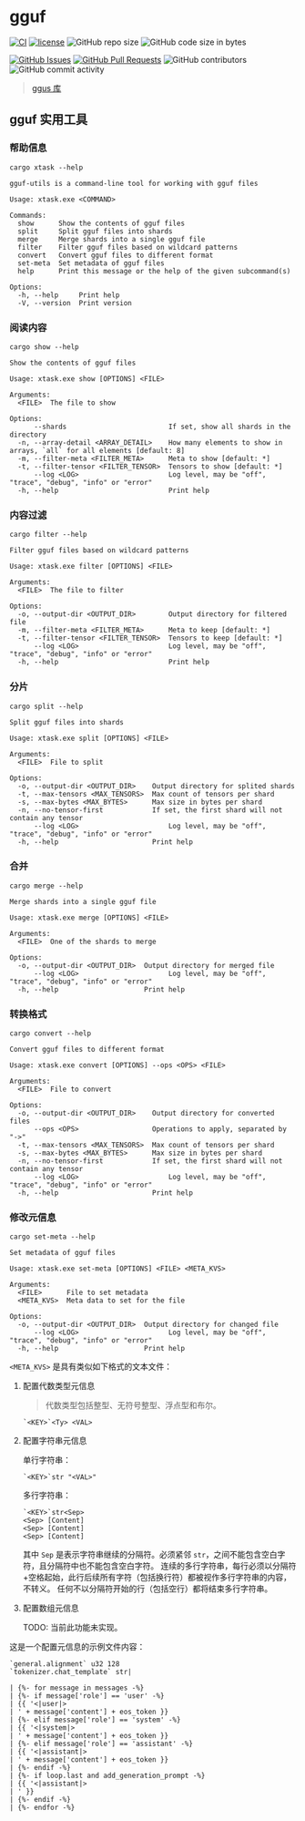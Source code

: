 ﻿# gguf

[![CI](https://github.com/YdrMaster/gguf/actions/workflows/build.yml/badge.svg?branch=main)](https://github.com/YdrMaster/gguf/actions)
[![license](https://img.shields.io/github/license/YdrMaster/gguf)](https://mit-license.org/)
![GitHub repo size](https://img.shields.io/github/repo-size/YdrMaster/gguf)
![GitHub code size in bytes](https://img.shields.io/github/languages/code-size/YdrMaster/gguf)

[![GitHub Issues](https://img.shields.io/github/issues/YdrMaster/gguf)](https://github.com/YdrMaster/gguf/issues)
[![GitHub Pull Requests](https://img.shields.io/github/issues-pr/YdrMaster/gguf)](https://github.com/YdrMaster/gguf/pulls)
![GitHub contributors](https://img.shields.io/github/contributors/YdrMaster/gguf)
![GitHub commit activity](https://img.shields.io/github/commit-activity/m/YdrMaster/gguf)

> [ggus 库](/ggus)

## gguf 实用工具

### 帮助信息

```plaintext
cargo xtask --help
```

```plaintext
gguf-utils is a command-line tool for working with gguf files

Usage: xtask.exe <COMMAND>

Commands:
  show      Show the contents of gguf files
  split     Split gguf files into shards
  merge     Merge shards into a single gguf file
  filter    Filter gguf files based on wildcard patterns
  convert   Convert gguf files to different format
  set-meta  Set metadata of gguf files
  help      Print this message or the help of the given subcommand(s)

Options:
  -h, --help     Print help
  -V, --version  Print version
```

### 阅读内容

```plaintext
cargo show --help
```

```plaintext
Show the contents of gguf files

Usage: xtask.exe show [OPTIONS] <FILE>

Arguments:
  <FILE>  The file to show

Options:
      --shards                         If set, show all shards in the directory
  -n, --array-detail <ARRAY_DETAIL>    How many elements to show in arrays, `all` for all elements [default: 8]
  -m, --filter-meta <FILTER_META>      Meta to show [default: *]
  -t, --filter-tensor <FILTER_TENSOR>  Tensors to show [default: *]
      --log <LOG>                      Log level, may be "off", "trace", "debug", "info" or "error"
  -h, --help                           Print help
```

### 内容过滤

```plaintext
cargo filter --help
```

```plaintext
Filter gguf files based on wildcard patterns

Usage: xtask.exe filter [OPTIONS] <FILE>

Arguments:
  <FILE>  The file to filter

Options:
  -o, --output-dir <OUTPUT_DIR>        Output directory for filtered file
  -m, --filter-meta <FILTER_META>      Meta to keep [default: *]
  -t, --filter-tensor <FILTER_TENSOR>  Tensors to keep [default: *]
      --log <LOG>                      Log level, may be "off", "trace", "debug", "info" or "error"
  -h, --help                           Print help
```

### 分片

```plaintext
cargo split --help
```

```plaintext
Split gguf files into shards

Usage: xtask.exe split [OPTIONS] <FILE>

Arguments:
  <FILE>  File to split

Options:
  -o, --output-dir <OUTPUT_DIR>    Output directory for splited shards
  -t, --max-tensors <MAX_TENSORS>  Max count of tensors per shard
  -s, --max-bytes <MAX_BYTES>      Max size in bytes per shard
  -n, --no-tensor-first            If set, the first shard will not contain any tensor
      --log <LOG>                      Log level, may be "off", "trace", "debug", "info" or "error"
  -h, --help                       Print help
```

### 合并

```plaintext
cargo merge --help
```

```plaintext
Merge shards into a single gguf file

Usage: xtask.exe merge [OPTIONS] <FILE>

Arguments:
  <FILE>  One of the shards to merge

Options:
  -o, --output-dir <OUTPUT_DIR>  Output directory for merged file
      --log <LOG>                      Log level, may be "off", "trace", "debug", "info" or "error"
  -h, --help                     Print help
```

### 转换格式

```plaintext
cargo convert --help
```

```plaintext
Convert gguf files to different format

Usage: xtask.exe convert [OPTIONS] --ops <OPS> <FILE>

Arguments:
  <FILE>  File to convert

Options:
  -o, --output-dir <OUTPUT_DIR>    Output directory for converted files
      --ops <OPS>                  Operations to apply, separated by "->"
  -t, --max-tensors <MAX_TENSORS>  Max count of tensors per shard
  -s, --max-bytes <MAX_BYTES>      Max size in bytes per shard
  -n, --no-tensor-first            If set, the first shard will not contain any tensor
      --log <LOG>                      Log level, may be "off", "trace", "debug", "info" or "error"
  -h, --help                       Print help
```

### 修改元信息

```plaintext
cargo set-meta --help
```

```plaintext
Set metadata of gguf files

Usage: xtask.exe set-meta [OPTIONS] <FILE> <META_KVS>

Arguments:
  <FILE>      File to set metadata
  <META_KVS>  Meta data to set for the file

Options:
  -o, --output-dir <OUTPUT_DIR>  Output directory for changed file
      --log <LOG>                      Log level, may be "off", "trace", "debug", "info" or "error"
  -h, --help                     Print help
```

`<META_KVS>` 是具有类似如下格式的文本文件：

1. 配置代数类型元信息

   > 代数类型包括整型、无符号整型、浮点型和布尔。

   ```plaintext
   `<KEY>`<Ty> <VAL>
   ```

2. 配置字符串元信息

   单行字符串：

   ```plaintext
   `<KEY>`str "<VAL>"
   ```

   多行字符串：

   ```plaintext
   `<KEY>`str<Sep>
   <Sep> [Content]
   <Sep> [Content]
   <Sep> [Content]

   ```

   其中 `Sep` 是表示字符串继续的分隔符。必须紧邻 `str`，之间不能包含空白字符，且分隔符中也不能包含空白字符。
   连续的多行字符串，每行必须以分隔符+空格起始，此行后续所有字符（包括换行符）都被视作多行字符串的内容，不转义。
   任何不以分隔符开始的行（包括空行）都将结束多行字符串。

3. 配置数组元信息

   TODO: 当前此功能未实现。

这是一个配置元信息的示例文件内容：

```plaintext
`general.alignment` u32 128
`tokenizer.chat_template` str|

| {%- for message in messages -%}
| {%- if message['role'] == 'user' -%}
| {{ '<|user|>
| ' + message['content'] + eos_token }}
| {%- elif message['role'] == 'system' -%}
| {{ '<|system|>
| ' + message['content'] + eos_token }}
| {%- elif message['role'] == 'assistant' -%}
| {{ '<|assistant|>
| ' + message['content'] + eos_token }}
| {%- endif -%}
| {%- if loop.last and add_generation_prompt -%}
| {{ '<|assistant|>
| ' }}
| {%- endif -%}
| {%- endfor -%}
```
